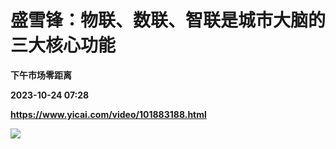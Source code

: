 # 盛雪锋：物联、数联、智联是城市大脑的三大核心功能
**下午市场零距离**

**2023-10-24 07:28**

**https://www.yicai.com/video/101883188.html**

![](http://imgcdn.yicai.com/vms-new/2023/10/385e07eb-05b8-4772-b667-10c06434eebe_81Ou.jpg)